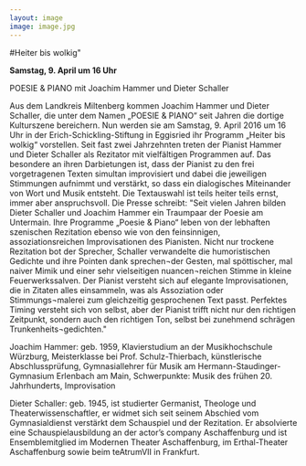 ```yaml
---
layout: image
image: image.jpg
---
```


\#Heiter bis wolkig"

**Samstag, 9. April um 16 Uhr** 

POESIE & PIANO 
mit Joachim Hammer und Dieter Schaller 

Aus dem Landkreis Miltenberg kommen Joachim Hammer und Dieter Schaller, die unter dem Namen „POESIE & PIANO“ seit Jahren die dortige Kulturszene bereichern. Nun werden sie am Samstag, 9. April 2016 um 16 Uhr in der Erich-Schickling-Stiftung in Eggisried ihr Programm „Heiter bis wolkig“ vorstellen. Seit fast zwei Jahrzehnten treten der Pianist Hammer und Dieter Schaller als Rezitator mit vielfältigen  Programmen auf. Das besondere an ihren Darbietungen ist, dass der Pianist zu den frei vorgetragenen Texten simultan improvisiert und dabei die jeweiligen Stimmungen aufnimmt und verstärkt, so dass ein dialogisches Miteinander von Wort und Musik entsteht. Die Textauswahl ist teils heiter teils ernst, immer aber anspruchsvoll. 
Die Presse schreibt: "Seit vielen Jahren bilden Dieter Schaller und Joachim Hammer ein Traumpaar der Poesie am Untermain. Ihre Programme „Poesie & Piano“ leben von der lebhaften szenischen Rezitation ebenso wie von den feinsinnigen, assoziationsreichen Improvisationen des Pianisten. Nicht nur trockene Rezitation bot der Sprecher, Schaller verwandelte die humoristischen Gedichte und ihre Pointen dank sprechen¬der Gesten, mal spöttischer, mal naiver Mimik und einer sehr vielseitigen nuancen¬reichen Stimme in kleine Feuerwerkssalven. Der Pianist versteht sich auf elegante Improvisationen, die in Zitaten alles einsammeln, was als Assoziation oder Stimmungs¬malerei zum gleichzeitig gesprochenen Text passt. Perfektes Timing versteht sich von selbst, aber der Pianist trifft nicht nur den richtigen Zeitpunkt, sondern auch den richtigen Ton, selbst bei zunehmend schrägen Trunkenheits¬gedichten."

Joachim Hammer: geb. 1959, Klavierstudium an der Musikhochschule Würzburg, Meisterklasse bei Prof. Schulz-Thierbach, künstlerische Abschlussprüfung, Gymnasiallehrer für Musik am Hermann-Staudinger-Gymnasium Erlenbach am Main, 
Schwerpunkte: Musik des frühen  20. Jahrhunderts, Improvisation

Dieter Schaller: geb. 1945, ist studierter Germanist, Theologe und Theaterwissenschaftler, er widmet sich seit seinem Abschied vom Gymnasialdienst verstärkt dem Schauspiel und der Rezitation. Er absolvierte eine Schauspielausbildung an der actor’s company Aschaffenburg und ist Ensemblemitglied im Modernen Theater Aschaffenburg, im Erthal-Theater Aschaffenburg sowie beim teAtrumVII in Frankfurt.
